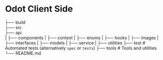 # Odot Client Side

├── build                     
├── src   
├── api   
|   ├── components
|   ├── context
|   ├── enums
|   ├── hooks
|   ├── images
|   ├── interfaces
|   ├── models
|   ├── service
|   ├── utilities
├── test                    # Automated tests (alternatively `spec` or `tests`)
├── tools                   # Tools and utilities
└── README.md